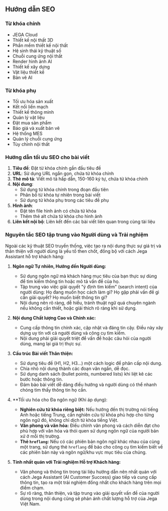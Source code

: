 ## Hướng dẫn SEO

### Từ khóa chính
- JEGA Cloud
- Thiết kế nội thất 3D
- Phần mềm thiết kế nội thất
- Hệ sinh thái kỹ thuật số
- Chuỗi cung ứng nội thất
- Render hình ảnh AI
- Thiết kế xây dựng
- Vật liệu thiết kế
- Bản vẽ AI

### Từ khóa phụ
- Tối ưu hóa sản xuất
- Kết nối liền mạch
- Thiết kế thông minh
- Quản lý vật liệu
- Đặt mua sản phẩm
- Báo giá và xuất bản vẽ
- Hệ thống MES
- Quản lý chuỗi cung ứng
- Tùy chỉnh nội thất

### Hướng dẫn tối ưu SEO cho bài viết
1. **Tiêu đề**: Đặt từ khóa chính gần đầu tiêu đề
2. **URL**: Sử dụng URL ngắn gọn, chứa từ khóa chính
3. **Thẻ mô tả**: Viết mô tả hấp dẫn, 150-160 ký tự, chứa từ khóa chính
4. **Nội dung**:
   - Sử dụng từ khóa chính trong đoạn đầu tiên
   - Phân bố từ khóa tự nhiên trong bài viết
   - Sử dụng từ khóa phụ trong các tiêu đề phụ
5. **Hình ảnh**:
   - Đặt tên file hình ảnh có chứa từ khóa
   - Thêm thẻ alt chứa từ khóa cho hình ảnh
6. **Liên kết nội bộ**: Liên kết đến các bài viết liên quan trong cùng tài liệu

### Nguyên tắc SEO tập trung vào Người dùng và Trải nghiệm

Ngoài các kỹ thuật SEO truyền thống, việc tạo ra nội dung thực sự giá trị và thân thiện với người dùng là yếu tố then chốt, đồng bộ với cách Jega Assistant hỗ trợ khách hàng:

1.  **Ngôn ngữ Tự nhiên, Hướng đến Người dùng:**
    *   Sử dụng ngôn ngữ mà khách hàng mục tiêu của bạn thực sự dùng để tìm kiếm thông tin hoặc mô tả vấn đề của họ.
    *   Tập trung vào việc giải quyết "ý định tìm kiếm" (search intent) của người dùng: Họ đang muốn học cách làm gì? Họ gặp phải vấn đề gì cần giải quyết? Họ muốn biết thông tin gì?
    *   Nội dung nên rõ ràng, dễ hiểu, tránh thuật ngữ quá chuyên ngành nếu không cần thiết, hoặc giải thích rõ ràng khi sử dụng.

2.  **Nội dung Chất lượng Cao và Chính xác:**
    *   Cung cấp thông tin chính xác, cập nhật và đáng tin cậy. Điều này xây dựng uy tín với cả người dùng và công cụ tìm kiếm.
    *   Nội dung phải giải quyết triệt để vấn đề hoặc câu hỏi của người dùng, mang lại giá trị thực sự.

3.  **Cấu trúc Bài viết Thân thiện:**
    *   Sử dụng tiêu đề (H1, H2, H3...) một cách logic để phân cấp nội dung.
    *   Chia nhỏ nội dung thành các đoạn văn ngắn, dễ đọc.
    *   Sử dụng danh sách (bullet points, numbered lists) khi liệt kê các bước hoặc thông tin.
    *   Đảm bảo bài viết dễ dàng điều hướng và người dùng có thể nhanh chóng tìm thấy thông tin họ cần.

4.  **Tối ưu hóa cho Đa ngôn ngữ (Khi áp dụng):
    *   **Nghiên cứu từ khóa riêng biệt:** Nếu hướng đến thị trường nói tiếng Anh hoặc tiếng Trung, cần nghiên cứu từ khóa phù hợp cho từng ngôn ngữ đó, không chỉ dịch từ khóa tiếng Việt.
    *   **Văn phong và văn hóa:** Điều chỉnh văn phong và cách diễn đạt cho phù hợp với văn hóa và thói quen sử dụng ngôn ngữ của người bản xứ ở mỗi thị trường.
    *   **Thẻ `hreflang`:** Nếu có các phiên bản ngôn ngữ khác nhau của cùng một trang, sử dụng thẻ `hreflang` để báo cho công cụ tìm kiếm biết về các phiên bản này và ngôn ngữ/khu vực mục tiêu của chúng.

5.  **Tính nhất quán với Trải nghiệm Hỗ trợ Khách hàng:**
    *   Văn phong và thông tin trong tài liệu hướng dẫn nên nhất quán với cách Jega Assistant (AI Customer Success) giao tiếp và cung cấp thông tin, tạo ra một trải nghiệm đồng nhất cho khách hàng trên mọi điểm chạm.
    *   Sự rõ ràng, thân thiện, và tập trung vào giải quyết vấn đề của người dùng trong nội dung cũng sẽ phản ánh chất lượng hỗ trợ của Jega Việt Nam.
